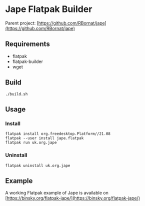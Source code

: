 # Jape Flatpak Builder

Parent project: [https://github.com/RBornat/jape](https://github.com/RBornat/jape)


## Requirements
- flatpak
- flatpak-builder
- wget

## Build

`./build.sh`

## Usage

### Install

```
flatpak install org.freedesktop.Platform//21.08
flatpak --user install jape.flatpak
flatpak run uk.org.jape
```

### Uninstall

`flatpak uninstall uk.org.jape`

## Example

A working Flatpak example of Jape is available on [https://binsky.org/flatpak-jape/](https://binsky.org/flatpak-jape/)

